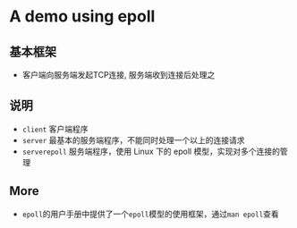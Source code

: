 # A demo using epoll

## 基本框架
* 客户端向服务端发起TCP连接, 服务端收到连接后处理之

## 说明
* `client` 客户端程序
* `server` 最基本的服务端程序，不能同时处理一个以上的连接请求
* `serverepoll` 服务端程序，使用 Linux 下的 epoll 模型，实现对多个连接的管理

## More
* `epoll`的用户手册中提供了一个`epoll`模型的使用框架，通过`man epoll`查看